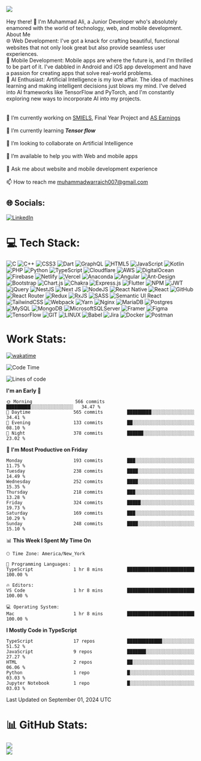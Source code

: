 [![](https://visitcount.itsvg.in/api?id=aliwarraich007&icon=8&color=6)](https://visitcount.itsvg.in) <br><br>
Hey there! 👋 I'm Muhammad Ali, a Junior Developer who's absolutely enamored with the world of technology, web, and mobile development.<br>About Me<br>🌐 Web Development: I've got a knack for crafting beautiful, functional websites that not only look great but also provide seamless user experiences.<br>📱 Mobile Development: Mobile apps are where the future is, and I'm thrilled to be part of it. I've dabbled in Android and iOS app development and have a passion for creating apps that solve real-world problems.<br>🤖 AI Enthusiast: Artificial Intelligence is my love affair. The idea of machines learning and making intelligent decisions just blows my mind. I've delved into AI frameworks like TensorFlow and PyTorch, and I'm constantly exploring new ways to incorporate AI into my projects.<br><br> <br>🔭 I’m currently working on [SMIELS](https://www.smiels.com/), Final Year Project and [AS Earnings](https://www.asearningsite.com.pk) <br><br>🌱 I’m currently learning ***Tensor flow***<br><br>👯 I’m looking to collaborate on Artificial Intelligence<br><br>🤝 I’m available to help you with Web and mobile apps<br><br>💬 Ask me about website and mobile development experience<br><br>📫 How to reach me muhammadwarraich007@gmail.com<br>

## 🌐 Socials:
[![LinkedIn](https://img.shields.io/badge/LinkedIn-%230077B5.svg?logo=linkedin&logoColor=white)](https://linkedin.com/in/muhammad-a-1570b622c/) 
# 💻 Tech Stack:
![C](https://img.shields.io/badge/c-%2300599C.svg?style=for-the-badge&logo=c&logoColor=white) ![C++](https://img.shields.io/badge/c++-%2300599C.svg?style=for-the-badge&logo=c%2B%2B&logoColor=white) ![CSS3](https://img.shields.io/badge/css3-%231572B6.svg?style=for-the-badge&logo=css3&logoColor=white) ![Dart](https://img.shields.io/badge/dart-%230175C2.svg?style=for-the-badge&logo=dart&logoColor=white) ![GraphQL](https://img.shields.io/badge/-GraphQL-E10098?style=for-the-badge&logo=graphql&logoColor=white) ![HTML5](https://img.shields.io/badge/html5-%23E34F26.svg?style=for-the-badge&logo=html5&logoColor=white) ![JavaScript](https://img.shields.io/badge/javascript-%23323330.svg?style=for-the-badge&logo=javascript&logoColor=%23F7DF1E) ![Kotlin](https://img.shields.io/badge/kotlin-%230095D5.svg?style=for-the-badge&logo=kotlin&logoColor=white) ![PHP](https://img.shields.io/badge/php-%23777BB4.svg?style=for-the-badge&logo=php&logoColor=white) ![Python](https://img.shields.io/badge/python-3670A0?style=for-the-badge&logo=python&logoColor=ffdd54) ![TypeScript](https://img.shields.io/badge/typescript-%23007ACC.svg?style=for-the-badge&logo=typescript&logoColor=white) ![Cloudflare](https://img.shields.io/badge/Cloudflare-F38020?style=for-the-badge&logo=Cloudflare&logoColor=white) ![AWS](https://img.shields.io/badge/AWS-%23FF9900.svg?style=for-the-badge&logo=amazon-aws&logoColor=white) ![DigitalOcean](https://img.shields.io/badge/DigitalOcean-%230167ff.svg?style=for-the-badge&logo=digitalOcean&logoColor=white) ![Firebase](https://img.shields.io/badge/firebase-%23039BE5.svg?style=for-the-badge&logo=firebase) ![Netlify](https://img.shields.io/badge/netlify-%23000000.svg?style=for-the-badge&logo=netlify&logoColor=#00C7B7) ![Vercel](https://img.shields.io/badge/vercel-%23000000.svg?style=for-the-badge&logo=vercel&logoColor=white) ![Anaconda](https://img.shields.io/badge/Anaconda-%2344A833.svg?style=for-the-badge&logo=anaconda&logoColor=white) ![Angular](https://img.shields.io/badge/angular-%23DD0031.svg?style=for-the-badge&logo=angular&logoColor=white) ![Ant-Design](https://img.shields.io/badge/-AntDesign-%230170FE?style=for-the-badge&logo=ant-design&logoColor=white) ![Bootstrap](https://img.shields.io/badge/bootstrap-%23563D7C.svg?style=for-the-badge&logo=bootstrap&logoColor=white) ![Chart.js](https://img.shields.io/badge/chart.js-F5788D.svg?style=for-the-badge&logo=chart.js&logoColor=white) ![Chakra](https://img.shields.io/badge/chakra-%234ED1C5.svg?style=for-the-badge&logo=chakraui&logoColor=white) ![Express.js](https://img.shields.io/badge/express.js-%23404d59.svg?style=for-the-badge&logo=express&logoColor=%2361DAFB) ![Flutter](https://img.shields.io/badge/Flutter-%2302569B.svg?style=for-the-badge&logo=Flutter&logoColor=white) ![NPM](https://img.shields.io/badge/NPM-%23000000.svg?style=for-the-badge&logo=npm&logoColor=white) ![JWT](https://img.shields.io/badge/JWT-black?style=for-the-badge&logo=JSON%20web%20tokens) ![jQuery](https://img.shields.io/badge/jquery-%230769AD.svg?style=for-the-badge&logo=jquery&logoColor=white) ![NestJS](https://img.shields.io/badge/nestjs-%23E0234E.svg?style=for-the-badge&logo=nestjs&logoColor=white) ![Next JS](https://img.shields.io/badge/Next-black?style=for-the-badge&logo=next.js&logoColor=white) ![NodeJS](https://img.shields.io/badge/node.js-6DA55F?style=for-the-badge&logo=node.js&logoColor=white) ![React Native](https://img.shields.io/badge/react_native-%2320232a.svg?style=for-the-badge&logo=react&logoColor=%2361DAFB) ![React](https://img.shields.io/badge/react-%2320232a.svg?style=for-the-badge&logo=react&logoColor=%2361DAFB) ![GitHub](https://img.shields.io/badge/GitHub-%23121011.svg?style=for-the-badge&logo=github&logoColor=white) ![React Router](https://img.shields.io/badge/React_Router-CA4245?style=for-the-badge&logo=react-router&logoColor=white) ![Redux](https://img.shields.io/badge/redux-%23593d88.svg?style=for-the-badge&logo=redux&logoColor=white) ![RxJS](https://img.shields.io/badge/rxjs-%23B7178C.svg?style=for-the-badge&logo=reactivex&logoColor=white) ![SASS](https://img.shields.io/badge/SASS-hotpink.svg?style=for-the-badge&logo=SASS&logoColor=white) ![Semantic UI React](https://img.shields.io/badge/Semantic%20UI%20React-%2335BDB2.svg?style=for-the-badge&logo=SemanticUIReact&logoColor=white) ![TailwindCSS](https://img.shields.io/badge/tailwindcss-%2338B2AC.svg?style=for-the-badge&logo=tailwind-css&logoColor=white) ![Webpack](https://img.shields.io/badge/webpack-%238DD6F9.svg?style=for-the-badge&logo=webpack&logoColor=black) ![Yarn](https://img.shields.io/badge/yarn-%232C8EBB.svg?style=for-the-badge&logo=yarn&logoColor=white) ![Nginx](https://img.shields.io/badge/nginx-%23009639.svg?style=for-the-badge&logo=nginx&logoColor=white) ![MariaDB](https://img.shields.io/badge/MariaDB-003545?style=for-the-badge&logo=mariadb&logoColor=white) ![Postgres](https://img.shields.io/badge/postgres-%23316192.svg?style=for-the-badge&logo=postgresql&logoColor=white) ![MySQL](https://img.shields.io/badge/mysql-%2300f.svg?style=for-the-badge&logo=mysql&logoColor=white) ![MongoDB](https://img.shields.io/badge/MongoDB-%234ea94b.svg?style=for-the-badge&logo=mongodb&logoColor=white) ![MicrosoftSQLServer](https://img.shields.io/badge/Microsoft%20SQL%20Sever-CC2927?style=for-the-badge&logo=microsoft%20sql%20server&logoColor=white) ![Framer](https://img.shields.io/badge/Framer-black?style=for-the-badge&logo=framer&logoColor=blue) 	![Figma](https://img.shields.io/badge/figma-%23F24E1E.svg?style=for-the-badge&logo=figma&logoColor=white) ![TensorFlow](https://img.shields.io/badge/TensorFlow-%23FF6F00.svg?style=for-the-badge&logo=TensorFlow&logoColor=white) ![GIT](https://img.shields.io/badge/Git-fc6d26?style=for-the-badge&logo=git&logoColor=white) ![LINUX](https://img.shields.io/badge/Linux-FCC624?style=for-the-badge&logo=linux&logoColor=black) ![Babel](https://img.shields.io/badge/Babel-F9DC3e?style=for-the-badge&logo=babel&logoColor=black) ![Jira](https://img.shields.io/badge/jira-%230A0FFF.svg?style=for-the-badge&logo=jira&logoColor=white) ![Docker](https://img.shields.io/badge/docker-%230db7ed.svg?style=for-the-badge&logo=docker&logoColor=white) ![Postman](https://img.shields.io/badge/Postman-FF6C37?style=for-the-badge&logo=postman&logoColor=white)

# Work Stats:

[![wakatime](https://wakatime.com/badge/user/018b0b97-0c04-48f3-9d15-f7d3e8f6c544.svg)](https://wakatime.com/@018b0b97-0c04-48f3-9d15-f7d3e8f6c544)

<!--START_SECTION:waka-->
![Code Time](http://img.shields.io/badge/Code%20Time-497%20hrs%2018%20mins-blue)

![Lines of code](https://img.shields.io/badge/From%20Hello%20World%20I%27ve%20Written-1.4%20million%20lines%20of%20code-blue)

**I'm an Early 🐤** 

```text
🌞 Morning                566 commits         █████████░░░░░░░░░░░░░░░░   34.47 % 
🌆 Daytime                565 commits         █████████░░░░░░░░░░░░░░░░   34.41 % 
🌃 Evening                133 commits         ██░░░░░░░░░░░░░░░░░░░░░░░   08.10 % 
🌙 Night                  378 commits         ██████░░░░░░░░░░░░░░░░░░░   23.02 % 
```
📅 **I'm Most Productive on Friday** 

```text
Monday                   193 commits         ███░░░░░░░░░░░░░░░░░░░░░░   11.75 % 
Tuesday                  238 commits         ████░░░░░░░░░░░░░░░░░░░░░   14.49 % 
Wednesday                252 commits         ████░░░░░░░░░░░░░░░░░░░░░   15.35 % 
Thursday                 218 commits         ███░░░░░░░░░░░░░░░░░░░░░░   13.28 % 
Friday                   324 commits         █████░░░░░░░░░░░░░░░░░░░░   19.73 % 
Saturday                 169 commits         ███░░░░░░░░░░░░░░░░░░░░░░   10.29 % 
Sunday                   248 commits         ████░░░░░░░░░░░░░░░░░░░░░   15.10 % 
```


📊 **This Week I Spent My Time On** 

```text
🕑︎ Time Zone: America/New_York

💬 Programming Languages: 
TypeScript               1 hr 8 mins         █████████████████████████   100.00 % 

🔥 Editors: 
VS Code                  1 hr 8 mins         █████████████████████████   100.00 % 

💻 Operating System: 
Mac                      1 hr 8 mins         █████████████████████████   100.00 % 
```

**I Mostly Code in TypeScript** 

```text
TypeScript               17 repos            █████████████░░░░░░░░░░░░   51.52 % 
JavaScript               9 repos             ███████░░░░░░░░░░░░░░░░░░   27.27 % 
HTML                     2 repos             ██░░░░░░░░░░░░░░░░░░░░░░░   06.06 % 
Python                   1 repo              █░░░░░░░░░░░░░░░░░░░░░░░░   03.03 % 
Jupyter Notebook         1 repo              █░░░░░░░░░░░░░░░░░░░░░░░░   03.03 % 
```




 Last Updated on September 01, 2024 UTC
<!--END_SECTION:waka-->

# 📊 GitHub Stats:
![](https://github-readme-stats.vercel.app/api?username=aliwarraich007&theme=nightowl&hide_border=true&include_all_commits=true&count_private=true)<br/>
![](https://github-readme-streak-stats.herokuapp.com/?user=aliwarraich007&theme=nightowl&hide_border=true)<br/>
